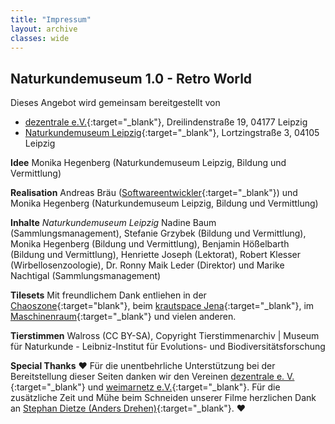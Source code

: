 ```yaml
---
title: "Impressum"
layout: archive
classes: wide
---
```

## Naturkundemuseum 1.0 - Retro World

Dieses Angebot wird gemeinsam bereitgestellt von

* [dezentrale e.V.](https://dezentrale.space/impressum){:target="_blank"}, Dreilindenstraße 19, 04177 Leipzig
* [Naturkundemuseum Leipzig](https://naturkundemuseum.leipzig.de/){:target="_blank"}, Lortzingstraße 3, 04105 Leipzig

**Idee** Monika Hegenberg (Naturkundemuseum Leipzig, Bildung und Vermittlung)

**Realisation** Andreas Bräu ([Softwareentwickler](https://blog.andi95.de){:target="_blank"}) und Monika Hegenberg (Naturkundemuseum Leipzig, Bildung und Vermittlung)

**Inhalte**
*Naturkundemuseum Leipzig* 
Nadine Baum (Sammlungsmanagement), Stefanie Grzybek (Bildung und Vermittlung), Monika Hegenberg (Bildung und Vermittlung), Benjamin Hößelbarth (Bildung und Vermittlung), Henriette Joseph (Lektorat), Robert Klesser (Wirbellosenzoologie), Dr. Ronny Maik Leder (Direktor) und Marike Nachtigal (Sammlungsmanagement)

**Tilesets** Mit freundlichem Dank entliehen in der [Chaoszone](https://twitter.com/chaosz0ne?lang=de){:target="blank"}, beim [krautspace Jena](https://kraut.space/){:target="_blank"}, im [Maschinenraum](https://blog.maschinenraum.tk){:target="_blank"} und vielen anderen.

**Tierstimmen** Walross (CC BY-SA), Copyright Tierstimmenarchiv | Museum für Naturkunde - Leibniz-Institut für Evolutions- und Biodiversitätsforschung

**Special Thanks** ♥ Für die unentbehrliche Unterstützung bei der Bereitstellung dieser Seiten danken wir den Vereinen [dezentrale e. V.](https://dezentrale.space){:target="_blank"} und [weimarnetz e.V.](https://weimarnetz.de){:target="_blank"}. Für die zusätzliche Zeit und Mühe beim Schneiden unserer Filme herzlichen Dank an [Stephan Dietze (Anders Drehen)](https://www.anders-drehen.de/){:target="_blank"}. ♥
